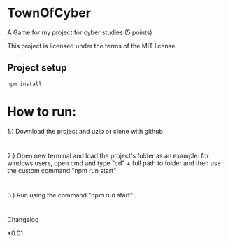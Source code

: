 # TownOfCyber
A Game for my project for cyber studies (5 points)

This project is licensed under the terms of the MIT license

## Project setup
```
npm install
```

# How to run:
1.) Download the project and uzip or clone with github
# 
2.) Open new terminal and load the project's folder
    as an example: for windows users, open cmd and type "cd" + full path to folder
    and then use the custom command "npm run start"
#
3.) Run using the command "npm run start"
#
Changelog

*0.01
